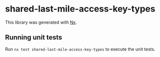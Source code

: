 # shared-last-mile-access-key-types

This library was generated with [Nx](https://nx.dev).

## Running unit tests

Run `nx test shared-last-mile-access-key-types` to execute the unit tests.
